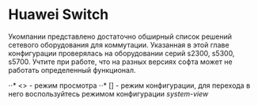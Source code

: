 # Huawei Switch

Укомпании представлено достаточно обширный список решений сетевого оборудования для коммутации. Указанная в этой главе конфигурации проверялась на оборудовании серий s2300, s5300, s5700. Учтите при работе, что на разных версиях софта может не работать определенный функционал.

⋅⋅* <> - режим просмотра
⋅⋅* [] - режим конфигурации, для перехода в него воспользуйтесь режимом конфигурации *system-view*
